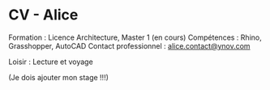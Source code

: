 # CV - Alice

Formation : Licence Architecture, Master 1 (en cours)
Compétences : Rhino, Grasshopper, AutoCAD
Contact professionnel : alice.contact@ynov.com

Loisir : Lecture et voyage

(Je dois ajouter mon stage !!!)
